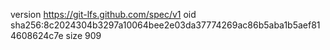 version https://git-lfs.github.com/spec/v1
oid sha256:8c2024304b3297a10064bee2e03da37774269ac86b5aba1b5aef814608624c7e
size 909
